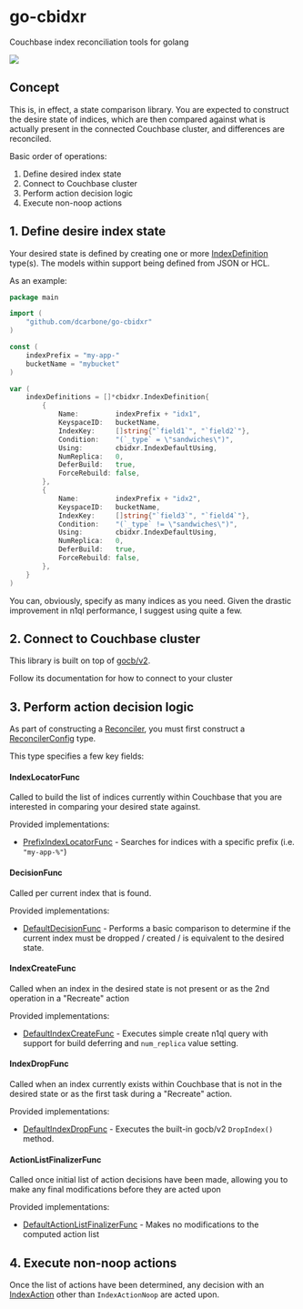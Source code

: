 # go-cbidxr
Couchbase index reconciliation tools for golang

[![](https://img.shields.io/badge/godoc-reference-5272B4.svg?style=flat-square)](https://godoc.org/github.com/dcarbone/go-cbidxr)

## Concept
This is, in effect, a state comparison library.  You are expected to construct the desire state of indices, which are 
then compared against what is actually present in the connected Couchbase cluster, and differences are reconciled.

Basic order of operations:

1. Define desired index state
1. Connect to Couchbase cluster
1. Perform action decision logic
1. Execute non-noop actions

## 1. Define desire index state
Your desired state is defined by creating one or more [IndexDefinition](https://godoc.org/github.com/dcarbone/go-cbidxr#IndexDefinition)
type(s).  The models within support being defined from JSON or HCL.

As an example:

```go
package main

import (
    "github.com/dcarbone/go-cbidxr"
)

const (
    indexPrefix = "my-app-"
    bucketName = "mybucket"
)

var (
    indexDefinitions = []*cbidxr.IndexDefinition{
        {
            Name:         indexPrefix + "idx1",
            KeyspaceID:   bucketName,
            IndexKey:     []string{"`field1`", "`field2`"},
            Condition:    "(`_type` = \"sandwiches\")",
            Using:        cbidxr.IndexDefaultUsing,
            NumReplica:   0,
            DeferBuild:   true,
            ForceRebuild: false,
        },
        {
            Name:         indexPrefix + "idx2",
            KeyspaceID:   bucketName,
            IndexKey:     []string{"`field3`", "`field4`"},
            Condition:    "(`_type` != \"sandwiches\")",
            Using:        cbidxr.IndexDefaultUsing,
            NumReplica:   0,
            DeferBuild:   true,
            ForceRebuild: false,
        },
    }
)
```

You can, obviously, specify as many indices as you need.  Given the drastic improvement in n1ql performance, I suggest
using quite a few.

## 2. Connect to Couchbase cluster

This library is built on top of [gocb/v2](https://pkg.go.dev/github.com/couchbase/gocb/v2).

Follow its documentation for how to connect to your cluster

## 3. Perform action decision logic

As part of constructing a [Reconciler](https://godoc.org/github.com/dcarbone/go-cbidxr#Reconciler), you must first
construct a [ReconcilerConfig](https://godoc.org/github.com/dcarbone/go-cbidxr#ReconcilerConfig) type.

This type specifies a few key fields:

#### IndexLocatorFunc
Called to build the list of indices currently within Couchbase that you are interested in comparing your
desired state against.

Provided implementations:
* [PrefixIndexLocatorFunc](https://godoc.org/github.com/dcarbone/go-cbidxr#PrefixIndexLocatorFunc) - Searches for
indices with a specific prefix (i.e. `"my-app-%"`)

#### DecisionFunc
Called per current index that is found.

Provided implementations:
*  [DefaultDecisionFunc](https://godoc.org/github.com/dcarbone/go-cbidxr#DefaultDecisionFunc) - Performs a basic
comparison to determine if the current index must be dropped / created / is equivalent to the desired state.

#### IndexCreateFunc
Called when an index in the desired state is not present or as the 2nd operation in a "Recreate" 
action

Provided implementations:
* [DefaultIndexCreateFunc](https://godoc.org/github.com/dcarbone/go-cbidxr#DefaultIndexCreateFunc) - Executes simple
create n1ql query with support for build deferring and `num_replica` value setting.

#### IndexDropFunc
Called when an index currently exists within Couchbase that is not in the desired state or as the
first task during a "Recreate" action.

Provided implementations:
* [DefaultIndexDropFunc](https://godoc.org/github.com/dcarbone/go-cbidxr#DefaultIndexDropFunc) - Executes the built-in
gocb/v2 `DropIndex()` method.

#### ActionListFinalizerFunc
Called once initial list of action decisions have been made, allowing you to make any final modifications before they 
are acted upon

Provided implementations:
* [DefaultActionListFinalizerFunc](https://godoc.org/github.com/dcarbone/go-cbidxr#DefaultActionListFinalizerFunc) -
Makes no modifications to the computed action list

## 4. Execute non-noop actions
Once the list of actions have been determined, any decision with an [IndexAction](https://godoc.org/github.com/dcarbone/go-cbidxr#IndexAction)
other than `IndexActionNoop` are acted upon.